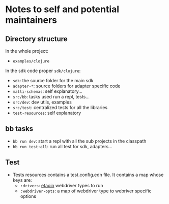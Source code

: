 # Notes to self and potential maintainers

## Directory structure

In the whole project:

- `examples/clojure`

In the sdk code proper `sdk/clojure`:

- `sdk`: the source folder for the main sdk
- `adapter-*`: source folders for adapter specific code
- `malli-schemas`: self explanatory...
- `src/bb`: tasks used run a repl, tests...
- `src/dev`: dev utils, examples
- `src/test`: centralized tests for all the libraries
- `test-resources`: self explanatory

## bb tasks

- `bb run dev`: start a repl with all the sub projects in the classpath
- `bb run test:all`: run all test for sdk, adapters...

## Test

- Tests resources contains a test.config.edn file. It contains a map whose keys are:
  - `:drivers`: [etaoin](https://github.com/clj-commons/etaoin) webdriver types to run
  - `:webdriver-opts`: a map of webdriver type to webriver specific options
